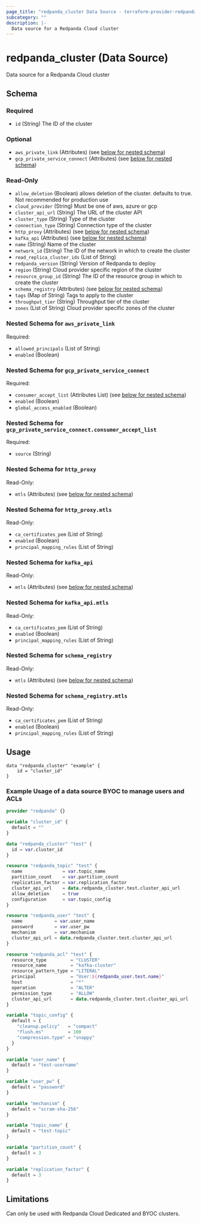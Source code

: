 ```yaml
---
page_title: "redpanda_cluster Data Source - terraform-provider-redpanda"
subcategory: ""
description: |-
  Data source for a Redpanda Cloud cluster
---
```


# redpanda_cluster (Data Source)

Data source for a Redpanda Cloud cluster

<!-- schema generated by tfplugindocs -->
## Schema

### Required

- `id` (String) The ID of the cluster

### Optional

- `aws_private_link` (Attributes) (see [below for nested schema](#nestedatt--aws_private_link))
- `gcp_private_service_connect` (Attributes) (see [below for nested schema](#nestedatt--gcp_private_service_connect))

### Read-Only

- `allow_deletion` (Boolean) allows deletion of the cluster. defaults to true. Not recommended for production use
- `cloud_provider` (String) Must be one of aws, azure or gcp
- `cluster_api_url` (String) The URL of the cluster API
- `cluster_type` (String) Type of the cluster
- `connection_type` (String) Connection type of the cluster
- `http_proxy` (Attributes) (see [below for nested schema](#nestedatt--http_proxy))
- `kafka_api` (Attributes) (see [below for nested schema](#nestedatt--kafka_api))
- `name` (String) Name of the cluster
- `network_id` (String) The ID of the network in which to create the cluster
- `read_replica_cluster_ids` (List of String)
- `redpanda_version` (String) Version of Redpanda to deploy
- `region` (String) Cloud provider specific region of the cluster
- `resource_group_id` (String) The ID of the resource group in which to create the cluster
- `schema_registry` (Attributes) (see [below for nested schema](#nestedatt--schema_registry))
- `tags` (Map of String) Tags to apply to the cluster
- `throughput_tier` (String) Throughput tier of the cluster
- `zones` (List of String) Cloud provider specific zones of the cluster

<a id="nestedatt--aws_private_link"></a>
### Nested Schema for `aws_private_link`

Required:

- `allowed_principals` (List of String)
- `enabled` (Boolean)


<a id="nestedatt--gcp_private_service_connect"></a>
### Nested Schema for `gcp_private_service_connect`

Required:

- `consumer_accept_list` (Attributes List) (see [below for nested schema](#nestedatt--gcp_private_service_connect--consumer_accept_list))
- `enabled` (Boolean)
- `global_access_enabled` (Boolean)

<a id="nestedatt--gcp_private_service_connect--consumer_accept_list"></a>
### Nested Schema for `gcp_private_service_connect.consumer_accept_list`

Required:

- `source` (String)



<a id="nestedatt--http_proxy"></a>
### Nested Schema for `http_proxy`

Read-Only:

- `mtls` (Attributes) (see [below for nested schema](#nestedatt--http_proxy--mtls))

<a id="nestedatt--http_proxy--mtls"></a>
### Nested Schema for `http_proxy.mtls`

Read-Only:

- `ca_certificates_pem` (List of String)
- `enabled` (Boolean)
- `principal_mapping_rules` (List of String)



<a id="nestedatt--kafka_api"></a>
### Nested Schema for `kafka_api`

Read-Only:

- `mtls` (Attributes) (see [below for nested schema](#nestedatt--kafka_api--mtls))

<a id="nestedatt--kafka_api--mtls"></a>
### Nested Schema for `kafka_api.mtls`

Read-Only:

- `ca_certificates_pem` (List of String)
- `enabled` (Boolean)
- `principal_mapping_rules` (List of String)



<a id="nestedatt--schema_registry"></a>
### Nested Schema for `schema_registry`

Read-Only:

- `mtls` (Attributes) (see [below for nested schema](#nestedatt--schema_registry--mtls))

<a id="nestedatt--schema_registry--mtls"></a>
### Nested Schema for `schema_registry.mtls`

Read-Only:

- `ca_certificates_pem` (List of String)
- `enabled` (Boolean)
- `principal_mapping_rules` (List of String)

## Usage

```hcl
data "redpanda_cluster" "example" {
    id = "cluster_id"
}
```

### Example Usage of a data source BYOC to manage users and ACLs

```terraform
provider "redpanda" {}

variable "cluster_id" {
  default = ""
}

data "redpanda_cluster" "test" {
  id = var.cluster_id
}

resource "redpanda_topic" "test" {
  name               = var.topic_name
  partition_count    = var.partition_count
  replication_factor = var.replication_factor
  cluster_api_url    = data.redpanda_cluster.test.cluster_api_url
  allow_deletion     = true
  configuration      = var.topic_config
}

resource "redpanda_user" "test" {
  name            = var.user_name
  password        = var.user_pw
  mechanism       = var.mechanism
  cluster_api_url = data.redpanda_cluster.test.cluster_api_url
}

resource "redpanda_acl" "test" {
  resource_type         = "CLUSTER"
  resource_name         = "kafka-cluster"
  resource_pattern_type = "LITERAL"
  principal             = "User:${redpanda_user.test.name}"
  host                  = "*"
  operation             = "ALTER"
  permission_type       = "ALLOW"
  cluster_api_url       = data.redpanda_cluster.test.cluster_api_url
}

variable "topic_config" {
  default = {
    "cleanup.policy"   = "compact"
    "flush.ms"         = 100
    "compression.type" = "snappy"
  }
}

variable "user_name" {
  default = "test-username"
}

variable "user_pw" {
  default = "password"
}

variable "mechanism" {
  default = "scram-sha-256"
}

variable "topic_name" {
  default = "test-topic"
}

variable "partition_count" {
  default = 3
}

variable "replication_factor" {
  default = 3
}
```

## Limitations

Can only be used with Redpanda Cloud Dedicated and BYOC clusters.